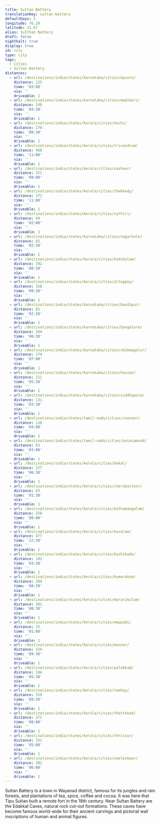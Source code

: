 ```yaml
---
title: Sultan Battery
translationKey: sultan-battery
defaultDays: 2
longitude: 76.28
latitude: 11.67
alias: Sulthan Bathery
draft: false
nighthalt: true
display: true
id: city
type: city
tags:
  - Cities
  - Sultan Battery
distances:
  - url: /destinations/india/states/karnataka/cities/mysore/
    distance: 125
    time: '03:00'
    via: ''
    driveable: 1
  - url: /destinations/india/states/karnataka/cities/madikeri/
    distance: 149
    time: '04:30'
    via: ''
    driveable: 1
  - url: /destinations/india/states/kerala/cities/kochi/
    distance: 270
    time: '08:30'
    via: ''
    driveable: 1
  - url: /destinations/india/states/kerala/cities/trivandrum/
    distance: 460
    time: '11:00'
    via: ''
    driveable: 1
  - url: /destinations/india/states/kerala/cities/vazhoor/
    distance: 321
    time: '09:00'
    via: ''
    driveable: 1
  - url: /destinations/india/states/kerala/cities/thekkady/
    distance: 372
    time: '11:00'
    via: ''
    driveable: 1
  - url: /destinations/india/states/kerala/cities/vythiri/
    distance: 49
    time: '02:00'
    via: ''
    driveable: 1
  - url: /destinations/india/states/karnataka/cities/nagarhole/
    distance: 82
    time: '02:30'
    via: ''
    driveable: 1
  - url: /destinations/india/states/kerala/cities/kodikulam/
    distance: 292
    time: '08:30'
    via: ''
    driveable: 1
  - url: /destinations/india/states/kerala/cities/alleppey/
    distance: 328
    time: '09:30'
    via: ''
    driveable: 1
  - url: /destinations/india/states/karnataka/cities/bandipur/
    distance: 81
    time: '02:30'
    via: ''
    driveable: 1
  - url: /destinations/india/states/karnataka/cities/bangalore/
    distance: 264
    time: '06:30'
    via: ''
    driveable: 1
  - url: /destinations/india/states/karnataka/cities/chikmagalur/
    distance: 274
    time: '07:00'
    via: ''
    driveable: 1
  - url: /destinations/india/states/karnataka/cities/hassan/
    distance: 221
    time: '05:30'
    via: ''
    driveable: 1
  - url: /destinations/india/states/karnataka/cities/siddhapura/
    distance: 131
    time: '03:30'
    via: ''
    driveable: 1
  - url: /destinations/india/states/tamil-nadu/cities/coonoor/
    distance: 118
    time: '04:00'
    via: ''
    driveable: 1
  - url: /destinations/india/states/tamil-nadu/cities/ootacamund/
    distance: 93
    time: '03:00'
    via: ''
    driveable: 1
  - url: /destinations/india/states/kerala/cities/bekal/
    distance: 227
    time: '06:30'
    via: ''
    driveable: 1
  - url: /destinations/india/states/kerala/cities/cherukattoor/
    distance: 43
    time: '01:30'
    via: ''
    driveable: 1
  - url: /destinations/india/states/kerala/cities/kothamangalam/
    distance: 258
    time: '08:00'
    via: ''
    driveable: 1
  - url: /destinations/india/states/kerala/cities/kovalam/
    distance: 477
    time: '12:30'
    via: ''
    driveable: 1
  - url: /destinations/india/states/kerala/cities/kozhikode/
    distance: 102
    time: '03:30'
    via: ''
    driveable: 1
  - url: /destinations/india/states/kerala/cities/kumarakom/
    distance: 304
    time: '08:30'
    via: ''
    driveable: 1
  - url: /destinations/india/states/kerala/cities/mararikulam/
    distance: 301
    time: '08:30'
    via: ''
    driveable: 1
  - url: /destinations/india/states/kerala/cities/meppadi/
    distance: 25
    time: '01:00'
    via: ''
    driveable: 1
  - url: /destinations/india/states/kerala/cities/munnar/
    distance: 329
    time: '09:30'
    via: ''
    driveable: 1
  - url: /destinations/india/states/kerala/cities/palakkad/
    distance: 184
    time: '05:30'
    via: ''
    driveable: 1
  - url: /destinations/india/states/kerala/cities/teekoy/
    distance: 319
    time: '09:30'
    via: ''
    driveable: 1
  - url: /destinations/india/states/kerala/cities/thattekad/
    distance: 272
    time: '08:00'
    via: ''
    driveable: 1
  - url: /destinations/india/states/kerala/cities/thrissur/
    distance: 151
    time: '05:00'
    via: ''
    driveable: 1
  - url: /destinations/india/states/kerala/cities/neeleshwar/
    distance: 202
    time: '06:00'
    via: ''
    driveable: 1
---
```


























































































































































































































Sultan Battery is a town in Wayanad district, famous for its jungles and rain forests, and plantations of tea, spice, coffee and cocoa. It was here that Tipu Sultan built a remote fort in the 18th century. Near Sultan Battery are the Edakkal Caves, natural rock cut-out formations. These caves have become famous world-wide for their ancient carvings and pictorial wall inscriptions of human and animal figures.